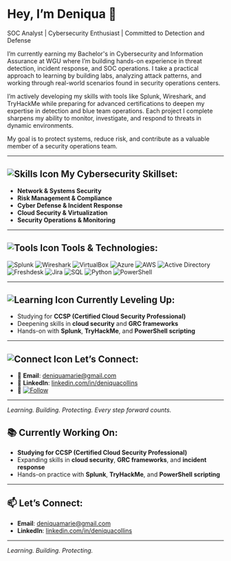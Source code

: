 # Hey, I’m Deniqua 👋  
SOC Analyst | Cybersecurity Enthusiast | Committed to Detection and Defense

I’m currently earning my Bachelor's in Cybersecurity and Information Assurance at WGU where I’m building hands-on experience in threat detection, incident response, and SOC operations. I take a practical approach to learning by building labs, analyzing attack patterns, and working through real-world scenarios found in security operations centers.

I’m actively developing my skills with tools like Splunk, Wireshark, and TryHackMe while preparing for advanced certifications to deepen my expertise in detection and blue team operations. Each project I complete sharpens my ability to monitor, investigate, and respond to threats in dynamic environments.

My goal is to protect systems, reduce risk, and contribute as a valuable member of a security operations team.


---

## ![Skills Icon](https://img.shields.io/badge/-Skills-blue?style=flat-square&logo=skillshare&logoColor=white) My Cybersecurity Skillset:
- **Network & Systems Security**  
- **Risk Management & Compliance**  
- **Cyber Defense & Incident Response**  
- **Cloud Security & Virtualization**  
- **Security Operations & Monitoring**

---

## ![Tools Icon](https://img.shields.io/badge/-Tools-333333?style=flat-square&logo=toolbox&logoColor=white) Tools & Technologies:

![Splunk](https://img.shields.io/badge/Splunk-000000?style=for-the-badge&logo=splunk&logoColor=white)
![Wireshark](https://img.shields.io/badge/Wireshark-1679A7?style=for-the-badge&logo=wireshark&logoColor=white)
![VirtualBox](https://img.shields.io/badge/VirtualBox-183A61?style=for-the-badge&logo=virtualbox&logoColor=white)
![Azure](https://img.shields.io/badge/Azure-0078D4?style=for-the-badge&logo=microsoftazure&logoColor=white)
![AWS](https://img.shields.io/badge/AWS-232F3E?style=for-the-badge&logo=amazonaws&logoColor=white)
![Active Directory](https://img.shields.io/badge/Active%20Directory-0078D4?style=for-the-badge&logo=microsoft&logoColor=white)
![Freshdesk](https://img.shields.io/badge/Freshdesk-28C101?style=for-the-badge&logo=freshworks&logoColor=white)
![Jira](https://img.shields.io/badge/Jira-0052CC?style=for-the-badge&logo=jira&logoColor=white)
![SQL](https://img.shields.io/badge/SQL-4479A1?style=for-the-badge&logo=postgresql&logoColor=white)
![Python](https://img.shields.io/badge/Python-3776AB?style=for-the-badge&logo=python&logoColor=white)
![PowerShell](https://img.shields.io/badge/PowerShell-5391FE?style=for-the-badge&logo=powershell&logoColor=white)

---

## ![Learning Icon](https://img.shields.io/badge/-Learning-yellow?style=flat-square&logo=bookstack&logoColor=white) Currently Leveling Up:
- Studying for **CCSP (Certified Cloud Security Professional)**  
- Deepening skills in **cloud security** and **GRC frameworks**  
- Hands-on with **Splunk**, **TryHackMe**, and **PowerShell scripting**

---

## ![Connect Icon](https://img.shields.io/badge/-Connect-0A66C2?style=flat-square&logo=linkedin&logoColor=white) Let’s Connect:
- 📧 **Email**: deniquamarie@gmail.com  
- 💼 **LinkedIn**: [linkedin.com/in/deniquacollins](https://linkedin.com/in/deniquacollins)  
- 👥 [![Follow](https://img.shields.io/github/followers/Deniqua20?label=Follow&style=social)](https://github.com/Deniqua20)

---

_Learning. Building. Protecting. Every step forward counts._



## 📚 Currently Working On:
- **Studying for CCSP (Certified Cloud Security Professional)**  
- Expanding skills in **cloud security**, **GRC frameworks**, and **incident response**  
- Hands-on practice with **Splunk**, **TryHackMe**, and **PowerShell scripting**  

---

## 📫 Let’s Connect:
- **Email**: deniquamarie@gmail.com  
- **LinkedIn**: [linkedin.com/in/deniquacollins](https://linkedin.com/in/deniquacollins)

---

_Learning. Building. Protecting._
